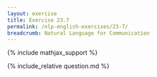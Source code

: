 ```yaml
---
layout: exercise
title: Exercise 23.7
permalink: /nlp-english-exercises/23-7/
breadcrumb: Natural Language for Communication
---
```


{% include mathjax_support %}

<div><i class="arrow-up" data-chapter="nlp-english-exercises" data-exercise="ex_7" data-rating="0"></i></div>
{% include_relative question.md %}

